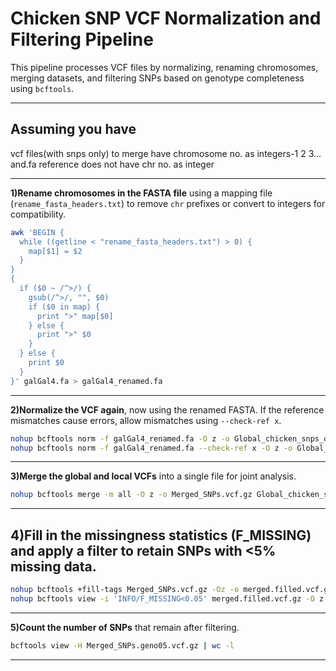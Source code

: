 # Chicken SNP VCF Normalization and Filtering Pipeline

This pipeline processes VCF files by normalizing, renaming chromosomes, merging datasets, and filtering SNPs based on genotype completeness using `bcftools`.

---

## Assuming you have
vcf files(with snps only) to merge have chromosome no. as integers-1 2 3... and.fa reference does not have chr no. as integer

---


**1)Rename chromosomes in the FASTA file** using a mapping file (`rename_fasta_headers.txt`) to remove `chr` prefixes or convert to integers for compatibility.


```bash
awk 'BEGIN {
  while ((getline < "rename_fasta_headers.txt") > 0) {
    map[$1] = $2
  }
}
{
  if ($0 ~ /^>/) {
    gsub(/^>/, "", $0)
    if ($0 in map) {
      print ">" map[$0]
    } else {
      print ">" $0
    }
  } else {
    print $0
  }
}' galGal4.fa > galGal4_renamed.fa
```
---
**2)Normalize the VCF again**, now using the renamed FASTA. If the reference mismatches cause errors, allow mismatches using `--check-ref x`.

```bash
nohup bcftools norm -f galGal4_renamed.fa -O z -o Global_chicken_snps_only.norm.vcf.gz Global_chicken_snps_only.vcf.gz > norm_global.log 2>&1 &
nohup bcftools norm -f galGal4_renamed.fa --check-ref x -O z -o Global_chicken_snps_only.norm.vcf.gz Global_chicken_snps_only.vcf.gz > norm_global.log 2>&1 &
```
---
**3)Merge the global and local VCFs** into a single file for joint analysis.


```bash
nohup bcftools merge -m all -O z -o Merged_SNPs.vcf.gz Global_chicken_snps_only.norm.vcf.gz local.norm.vcf.gz > merge_bcftools.log 2>&1 &
```

---
**4)Fill in the missingness statistics (F_MISSING)** and apply a filter to retain SNPs with <5% missing data.
---
```bash
nohup bcftools +fill-tags Merged_SNPs.vcf.gz -Oz -o merged.filled.vcf.gz -- -t F_MISSING > fill_tags.log 2>&1 &
nohup bcftools view -i 'INFO/F_MISSING<0.05' merged.filled.vcf.gz -O z -o Merged_SNPs.geno05.vcf.gz > filter_geno.log 2>&1 &
```
---
**5)Count the number of SNPs** that remain after filtering.

```bash
bcftools view -H Merged_SNPs.geno05.vcf.gz | wc -l
```
---
